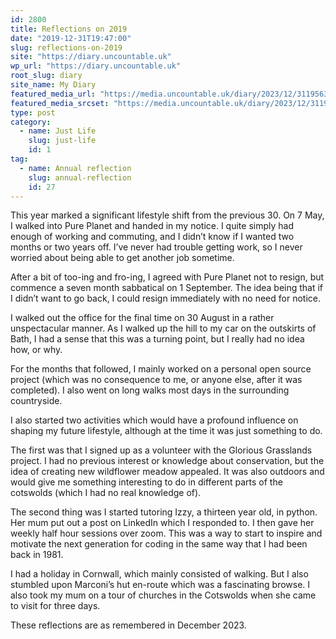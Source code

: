 ```yaml
---
id: 2800
title: Reflections on 2019
date: "2019-12-31T19:47:00"
slug: reflections-on-2019
site: "https://diary.uncountable.uk"
wp_url: "https://diary.uncountable.uk"
root_slug: diary
site_name: My Diary
featured_media_url: "https://media.uncountable.uk/diary/2023/12/31195630/IMG_20190619_114920.webp"
featured_media_srcset: "https://media.uncountable.uk/diary/2023/12/31195630/IMG_20190619_114920-300x152.webp 300w, https://media.uncountable.uk/diary/2023/12/31195630/IMG_20190619_114920-1024x520.webp 1024w, https://media.uncountable.uk/diary/2023/12/31195630/IMG_20190619_114920-150x150.webp 150w, https://media.uncountable.uk/diary/2023/12/31195630/IMG_20190619_114920-640x325.webp 640w, https://media.uncountable.uk/diary/2023/12/31195630/IMG_20190619_114920.webp 2000w"
type: post
category:
  - name: Just Life
    slug: just-life
    id: 1
tag:
  - name: Annual reflection
    slug: annual-reflection
    id: 27
---
```



<p>This year marked a significant lifestyle shift from the previous 30.  On 7 May, I walked into Pure Planet and handed in my notice.   I quite simply had enough of working and commuting, and I didn&#8217;t know if I wanted two months or two years off.  I&#8217;ve never had trouble getting work, so I never worried about being able to get another job sometime.</p>



<p>After a bit of too-ing and fro-ing, I agreed with Pure Planet not to resign, but commence a seven month sabbatical on 1 September.  The idea being that if I didn&#8217;t want to go back, I could resign immediately with no  need for notice.</p>



<p>I walked out the office for the final time on 30 August in a rather unspectacular manner.  As I walked up the hill to my car on the outskirts of Bath, I had a sense that this was a turning point, but I really had no idea how, or why.</p>



<p>For the months that followed, I mainly worked on a personal open source project (which was no consequence to me, or anyone else, after it was completed).  I also went on long walks most days in the surrounding countryside.</p>



<p>I also started two activities which would have a profound influence on shaping my future lifestyle, although at the time it was just something to do.</p>



<p>The first was that I signed up as a volunteer with the Glorious Grasslands project.  I had no previous interest or knowledge about conservation, but the idea of creating new wildflower meadow appealed.  It was also outdoors and would give me something interesting to do in different parts of the cotswolds (which I had no real knowledge of).</p>



<p>The second thing was I started tutoring Izzy, a thirteen year old, in python.  Her mum put out a post on LinkedIn which I responded to.  I then gave her weekly half hour sessions over zoom.  This was a way to start to inspire and motivate the next generation for coding in the same way that I had been back in 1981.</p>



<p>I had a holiday in Cornwall, which mainly consisted of walking.  But I also stumbled upon Marconi&#8217;s hut en-route which was a fascinating browse.  I also took my mum on a tour of churches in the Cotswolds when she came to visit for three days.</p>



<p>These reflections are as remembered in December 2023.</p>
